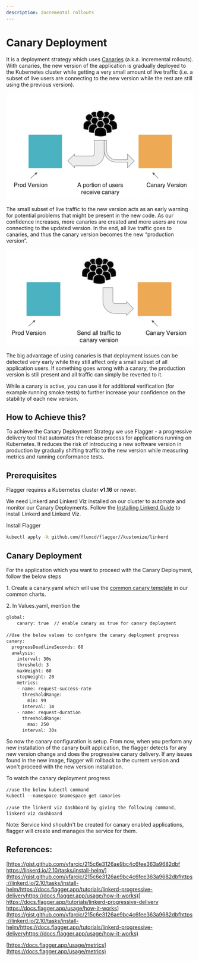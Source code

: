 ```yaml
---
description: Incremental rollouts
---
```


# Canary Deployment

It is a deployment strategy which uses [Canaries](https://martinfowler.com/bliki/CanaryRelease.html) (a.k.a. incremental rollouts). With canaries, the new version of the application is gradually deployed to the Kubernetes cluster while getting a very small amount of live traffic (i.e. a subset of live users are connecting to the new version while the rest are still using the previous version).

![Canary Deployment with traffic on both the Prod and Canary version](../.gitbook/assets/Canary1.png)

The small subset of live traffic to the new version acts as an early warning for potential problems that might be present in the new code. As our confidence increases, more canaries are created and more users are now connecting to the updated version. In the end, all live traffic goes to canaries, and thus the canary version becomes the new “production version”.

![Canary Deployment with traffic on the Canary version](../.gitbook/assets/Canary2.png)

The big advantage of using canaries is that deployment issues can be detected very early while they still affect only a small subset of all application users. If something goes wrong with a canary, the production version is still present and all traffic can simply be reverted to it.

While a canary is active, you can use it for additional verification (for example running smoke tests) to further increase your confidence on the stability of each new version.

## How to Achieve this?&#x20;

To achieve the Canary Deployment Strategy we use Flagger - a progressive delivery tool that automates the release process for applications running on Kubernetes. It reduces the risk of introducing a new software version in production by gradually shifting traffic to the new version while measuring metrics and running conformance tests.

## Prerequisites

Flagger requires a Kubernetes cluster **v1.16** or newer.

We need Linkerd and Linkerd Viz installed on our cluster to automate and monitor our Canary Deployments.  Follow the [Installing Linkerd Guide](https://linkerd.io/2.10/tasks/install/) to install Linkerd and Linkerd Viz.

Install Flagger&#x20;

```bash
kubectl apply -k github.com/fluxcd/flagger//kustomize/linkerd
```

## Canary Deployment

For the application which you want to proceed with the Canary Deployment, follow the below steps &#x20;

1\. Create a canary.yaml which will use the [common canary template](https://github.com/egovernments/DIGIT-DevOps/blob/canary\_deployment/deploy-as-code/helm/charts/common/templates/\_canary.yaml) in our common charts.&#x20;

2\. In Values.yaml, mention the&#x20;

```
global:
    canary: true  // enable canary as true for canary deployment

//Use the below values to confgure the canary deployment progress
canary:
  progressDeadlineSeconds: 60
  analysis:
    interval: 30s
    threshold: 3
    maxWeight: 60
    stepWeight: 20
    metrics:
    - name: request-success-rate
      thresholdRange:
        min: 99
      interval: 1m
    - name: request-duration
      thresholdRange:
        max: 250
      interval: 30s
```

So now the canary configuration is setup. From now, when you perform any new installation of the canary built application, the flagger detects for any new version change and does the progressive canary delivery. If any issues found in the new image, flagger will rollback to the current version and won't proceed with the new version installation.&#x20;

To watch the canary deployment progress

```
//use the below kubectl command
kubectl --namespace $namespace get canaries

//use the linkerd viz dashboard by giving the following command,
linkerd viz dashboard 
```

Note: Service kind shouldn't be created for canary enabled applications, flagger will create and manages the service for them.

## References:

[https://gist.github.com/vfarcic/215c6e3126ae9bc4c6fee363a9682dbf
\
https://linkerd.io/2.10/tasks/install-helm/](https://gist.github.com/vfarcic/215c6e3126ae9bc4c6fee363a9682dbfhttps://linkerd.io/2.10/tasks/install-helm/https://docs.flagger.app/tutorials/linkerd-progressive-deliveryhttps://docs.flagger.app/usage/how-it-works)[
\
https://docs.flagger.app/tutorials/linkerd-progressive-delivery
\
https://docs.flagger.app/usage/how-it-works](https://gist.github.com/vfarcic/215c6e3126ae9bc4c6fee363a9682dbfhttps://linkerd.io/2.10/tasks/install-helm/https://docs.flagger.app/tutorials/linkerd-progressive-deliveryhttps://docs.flagger.app/usage/how-it-works)

[https://docs.flagger.app/usage/metrics](https://docs.flagger.app/usage/metrics)
